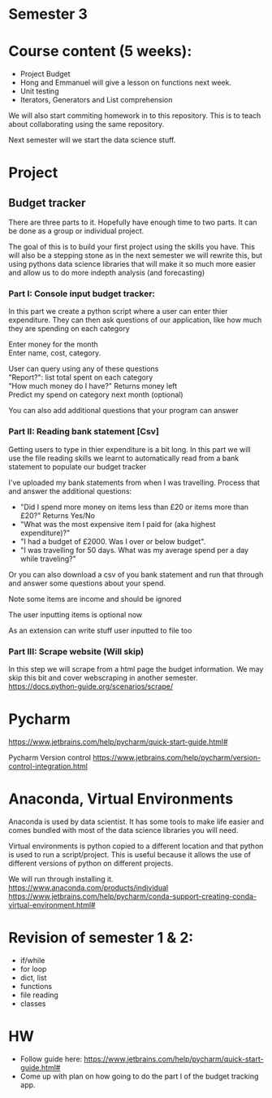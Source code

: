 # Semester 3

# Course content (5 weeks):
- Project Budget
- Hong and Emmanuel will give a lesson on functions next week.
- Unit testing
- Iterators, Generators and List comprehension

We will also start commiting homework in to this repository. This is to teach about collaborating using the same repository.  

Next semester will we start the data science stuff.  

# Project
## Budget tracker
There are three parts to it. Hopefully have enough time to two parts. It can be done as a group or individual project.

The goal of this is to build your first project using the skills you have. This will also be a stepping stone as in the next semester we will rewrite this, but using pythons data science libraries that will make it so much more easier and allow us to do more indepth analysis (and forecasting)

### Part I: Console input budget tracker:
In this part we create a python script where a user can enter thier expenditure. They can then ask questions of our application, like how much they are spending on each category

Enter money for the month  
Enter name, cost, category.  

User can query using any of these questions  
"Report?": list total spent on each category  
"How much money do I have?" Returns money left  
Predict my spend on category next month  (optional)  

You can also add additional questions that your program can answer



### Part II: Reading bank statement [Csv]
Getting users to type in thier expenditure is a bit long. In this part we will use the file reading skills we learnt to automatically read from a bank statement to populate our budget tracker
  

I've uploaded my bank statements from when I was travelling. Process that and answer the additional questions:  
- "Did I spend more money on items less than £20 or items more than £20?" Returns Yes/No   
- "What was the most expensive item I paid for (aka highest expenditure)?"
- "I had a budget of £2000. Was I over or below budget".
- "I was travelling for 50 days. What was my average spend per a day while traveling?"

Or you can also download a csv of you bank statement and run that through and answer some questions about your spend.

Note some items are income and should be ignored


The user inputting items is optional now

As an extension can write stuff user inputted to file too


### Part III: Scrape website (Will skip)
In this step we will scrape from a html page the budget information. We may skip this bit and cover webscraping in another semester.
https://docs.python-guide.org/scenarios/scrape/



# Pycharm
https://www.jetbrains.com/help/pycharm/quick-start-guide.html#

Pycharm Version control
https://www.jetbrains.com/help/pycharm/version-control-integration.html


# Anaconda, Virtual Environments
Anaconda is used by data scientist. It has some tools to make life easier and comes bundled with most of the data science libraries you will need.

Virtual environments is python copied to a different location and that python is used to run a script/project. This is useful because it allows the use of different versions of python on different projects.

We will run through installing it.  
https://www.anaconda.com/products/individual  
https://www.jetbrains.com/help/pycharm/conda-support-creating-conda-virtual-environment.html#  



# Revision of semester 1 & 2:
- if/while
- for loop
- dict, list
- functions
- file reading
- classes


# HW
- Follow guide here: https://www.jetbrains.com/help/pycharm/quick-start-guide.html#  
- Come up with plan on how going to do the part I of the budget tracking app.
